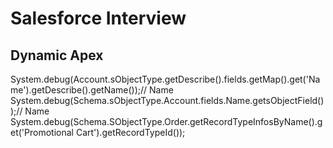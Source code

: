 
# Salesforce Interview

## Dynamic Apex
System.debug(Account.sObjectType.getDescribe().fields.getMap().get('Name').getDescribe().getName());// Name
System.debug(Schema.sObjectType.Account.fields.Name.getsObjectField());// Name
System.debug(Schema.SObjectType.Order.getRecordTypeInfosByName().get('Promotional Cart').getRecordTypeId());

